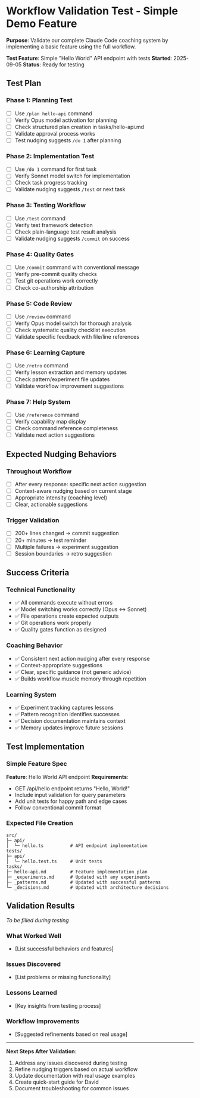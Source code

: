 # Workflow Validation Test - Simple Demo Feature

**Purpose**: Validate our complete Claude Code coaching system by implementing a basic feature using the full workflow.

**Test Feature**: Simple "Hello World" API endpoint with tests
**Started**: 2025-09-05
**Status**: Ready for testing

## Test Plan

### Phase 1: Planning Test
- [ ] Use `/plan hello-api` command
- [ ] Verify Opus model activation for planning
- [ ] Check structured plan creation in tasks/hello-api.md
- [ ] Validate approval process works
- [ ] Test nudging suggests `/do 1` after planning

### Phase 2: Implementation Test  
- [ ] Use `/do 1` command for first task
- [ ] Verify Sonnet model switch for implementation
- [ ] Check task progress tracking
- [ ] Validate nudging suggests `/test` or next task

### Phase 3: Testing Workflow
- [ ] Use `/test` command 
- [ ] Verify test framework detection
- [ ] Check plain-language test result analysis
- [ ] Validate nudging suggests `/commit` on success

### Phase 4: Quality Gates
- [ ] Use `/commit` command with conventional message
- [ ] Verify pre-commit quality checks
- [ ] Test git operations work correctly
- [ ] Check co-authorship attribution

### Phase 5: Code Review
- [ ] Use `/review` command
- [ ] Verify Opus model switch for thorough analysis
- [ ] Check systematic quality checklist execution
- [ ] Validate specific feedback with file/line references

### Phase 6: Learning Capture
- [ ] Use `/retro` command
- [ ] Verify lesson extraction and memory updates
- [ ] Check pattern/experiment file updates
- [ ] Validate workflow improvement suggestions

### Phase 7: Help System
- [ ] Use `/reference` command
- [ ] Verify capability map display
- [ ] Check command reference completeness
- [ ] Validate next action suggestions

## Expected Nudging Behaviors

### Throughout Workflow
- [ ] After every response: specific next action suggestion
- [ ] Context-aware nudging based on current stage
- [ ] Appropriate intensity (coaching level)
- [ ] Clear, actionable suggestions

### Trigger Validation
- [ ] 200+ lines changed → commit suggestion
- [ ] 20+ minutes → test reminder  
- [ ] Multiple failures → experiment suggestion
- [ ] Session boundaries → retro suggestion

## Success Criteria

### Technical Functionality
- ✅ All commands execute without errors
- ✅ Model switching works correctly (Opus ↔ Sonnet)
- ✅ File operations create expected outputs
- ✅ Git operations work properly
- ✅ Quality gates function as designed

### Coaching Behavior
- ✅ Consistent next action nudging after every response
- ✅ Context-appropriate suggestions
- ✅ Clear, specific guidance (not generic advice)
- ✅ Builds workflow muscle memory through repetition

### Learning System
- ✅ Experiment tracking captures lessons
- ✅ Pattern recognition identifies successes
- ✅ Decision documentation maintains context
- ✅ Memory updates improve future sessions

## Test Implementation

### Simple Feature Spec
**Feature**: Hello World API endpoint
**Requirements**: 
- GET /api/hello endpoint returns "Hello, World!"
- Include input validation for query parameters
- Add unit tests for happy path and edge cases
- Follow conventional commit format

### Expected File Creation
```
src/
├─ api/
│  └─ hello.ts          # API endpoint implementation
tests/
├─ api/
│  └─ hello.test.ts     # Unit tests
tasks/
├─ hello-api.md         # Feature implementation plan
├─ _experiments.md      # Updated with any experiments
├─ _patterns.md         # Updated with successful patterns
└─ _decisions.md        # Updated with architecture decisions
```

## Validation Results

*To be filled during testing*

### What Worked Well
- [List successful behaviors and features]

### Issues Discovered  
- [List problems or missing functionality]

### Lessons Learned
- [Key insights from testing process]

### Workflow Improvements
- [Suggested refinements based on real usage]

---

**Next Steps After Validation**:
1. Address any issues discovered during testing
2. Refine nudging triggers based on actual workflow
3. Update documentation with real usage examples  
4. Create quick-start guide for David
5. Document troubleshooting for common issues